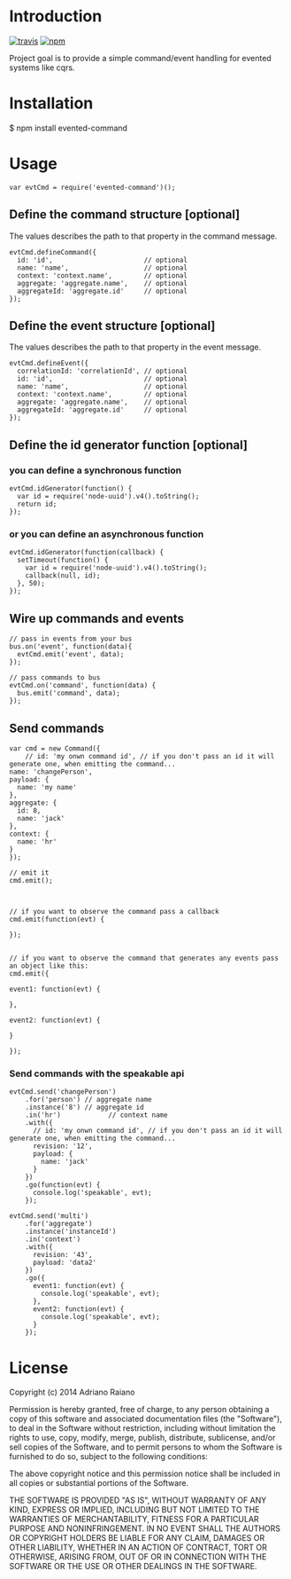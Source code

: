 # Introduction

[![travis](https://img.shields.io/travis/adrai/node-evented-command.svg)](https://travis-ci.org/adrai/node-evented-command) [![npm](https://img.shields.io/npm/v/evented-command.svg)](https://npmjs.org/package/evented-command)

Project goal is to provide a simple command/event handling for evented systems like cqrs.

# Installation

  $ npm install evented-command

# Usage

	var evtCmd = require('evented-command')();

## Define the command structure [optional] 
The values describes the path to that property in the command message.

	evtCmd.defineCommand({
	  id: 'id',                       // optional
	  name: 'name',                   // optional
	  context: 'context.name',        // optional
	  aggregate: 'aggregate.name',    // optional
	  aggregateId: 'aggregate.id'     // optional
	});

## Define the event structure [optional]
The values describes the path to that property in the event message.

	evtCmd.defineEvent({
	  correlationId: 'correlationId', // optional
	  id: 'id',                       // optional
	  name: 'name',                   // optional
	  context: 'context.name',        // optional
	  aggregate: 'aggregate.name',    // optional
	  aggregateId: 'aggregate.id'     // optional
	});

## Define the id generator function [optional]
### you can define a synchronous function

	evtCmd.idGenerator(function() {
	  var id = require('node-uuid').v4().toString();
	  return id;
	});

### or you can define an asynchronous function

	evtCmd.idGenerator(function(callback) {
	  setTimeout(function() {
	    var id = require('node-uuid').v4().toString();
	    callback(null, id);
	  }, 50);
	});

## Wire up commands and events

	// pass in events from your bus
	bus.on('event', function(data){
	  evtCmd.emit('event', data);
	});

	// pass commands to bus
	evtCmd.on('command', function(data) {
	  bus.emit('command', data);
	});

## Send commands

	var cmd = new Command({
		// id: 'my onwn command id', // if you don't pass an id it will generate one, when emitting the command...
    name: 'changePerson',
    payload: {
      name: 'my name'
    },
    aggregate: {
      id: 8,
      name: 'jack'
    },
    context: {
      name: 'hr'
    }
	});

	// emit it
	cmd.emit();



	// if you want to observe the command pass a callback
	cmd.emit(function(evt) {
		
	});


	// if you want to observe the command that generates any events pass an object like this:
	cmd.emit({

    event1: function(evt) {
    
    },
    
    event2: function(evt) {
    
    }
		
	});

### Send commands with the speakable api

	evtCmd.send('changePerson')
        .for('person') // aggregate name
        .instance('8') // aggregate id
        .in('hr')			 // context name
        .with({
          // id: 'my onwn command id', // if you don't pass an id it will generate one, when emitting the command...
          revision: '12',
          payload: {
          	name: 'jack'
          }
        })
        .go(function(evt) {
          console.log('speakable', evt);
        });

	evtCmd.send('multi')
        .for('aggregate')
        .instance('instanceId')
        .in('context')
        .with({
          revision: '43',
          payload: 'data2'
        })
        .go({
          event1: function(evt) {
            console.log('speakable', evt);
          },
          event2: function(evt) {
            console.log('speakable', evt);
          }
        });

# License

Copyright (c) 2014 Adriano Raiano

Permission is hereby granted, free of charge, to any person obtaining a copy
of this software and associated documentation files (the "Software"), to deal
in the Software without restriction, including without limitation the rights
to use, copy, modify, merge, publish, distribute, sublicense, and/or sell
copies of the Software, and to permit persons to whom the Software is
furnished to do so, subject to the following conditions:

The above copyright notice and this permission notice shall be included in
all copies or substantial portions of the Software.

THE SOFTWARE IS PROVIDED "AS IS", WITHOUT WARRANTY OF ANY KIND, EXPRESS OR
IMPLIED, INCLUDING BUT NOT LIMITED TO THE WARRANTIES OF MERCHANTABILITY,
FITNESS FOR A PARTICULAR PURPOSE AND NONINFRINGEMENT. IN NO EVENT SHALL THE
AUTHORS OR COPYRIGHT HOLDERS BE LIABLE FOR ANY CLAIM, DAMAGES OR OTHER
LIABILITY, WHETHER IN AN ACTION OF CONTRACT, TORT OR OTHERWISE, ARISING FROM,
OUT OF OR IN CONNECTION WITH THE SOFTWARE OR THE USE OR OTHER DEALINGS IN
THE SOFTWARE.